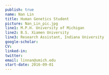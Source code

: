 ```yaml
---
publish: true
name: Nan Lin
title: Human Genetics Student
picture: Nan_Lin_pic.jpg
line1: M.P.H. University of Michigan 
line2: B.S. Xiamen University
line3: Research Assistant, Indiana University 
google-scholar: 
CV:
linked-in: 
twitter: 
email: linnan@umich.edu
start-date: 2016-09-01
---
```

